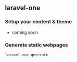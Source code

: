 ## laravel-one

### Setup your content & theme

- coming soon

### Generate static webpages
```shell
laravel-one generate
```
